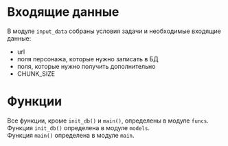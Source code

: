 # Входящие данные
В модуле `input_data` собраны условия задачи и необходимые входящие данные:
- url
- поля персонажа, которые нужно записать в БД
- поля, которые нужно получить дополнительно
- CHUNK_SIZE

# Функции
Все функции, кроме `init_db()` и `main()`, определены в модуле `funcs`.\
Функция `init_db()` определена в модуле `models`.\
Функция `main()` определена в модуле `main`.